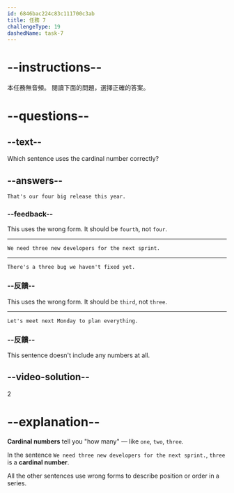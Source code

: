 ```yaml
---
id: 6846bac224c83c111700c3ab
title: 任務 7
challengeType: 19
dashedName: task-7
---
```


# --instructions--

本任務無音頻。 閱讀下面的問題，選擇正確的答案。

# --questions--

## --text--

Which sentence uses the cardinal number correctly?

## --answers--

`That's our four big release this year.`

### --feedback--

This uses the wrong form. It should be `fourth`, not `four`.

---

`We need three new developers for the next sprint.`

---

`There's a three bug we haven't fixed yet.`

### --反饋--

This uses the wrong form. It should be `third`, not `three`.

---

`Let's meet next Monday to plan everything.`

### --反饋--

This sentence doesn't include any numbers at all.

## --video-solution--

2

# --explanation--

**Cardinal numbers** tell you "how many" — like `one`, `two`, `three`.

In the sentence `We need three new developers for the next sprint.`, `three` is a **cardinal number**.

All the other sentences use wrong forms to describe position or order in a series.
